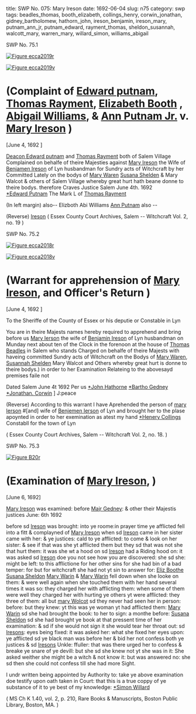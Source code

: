 title: SWP No. 075: Mary Ireson
date: 1692-06-04
slug: n75
category: swp
tags: beadles_thomas, booth_elizabeth, collings_henry, corwin_jonathan, gidney_bartholomew, hathorn_john, ireson_benjamin, ireson_mary, putnam_ann_jr, putnam_edward, rayment_thomas, sheldon_susannah, walcott_mary, warren_mary, willard_simon, williams_abigail


<div markdown class="doc" id="n75.1">

<div class="doc_id">SWP No. 75.1</div>


<span markdown class="figure">[![Figure ecca2019r](archives/ecca/thumb/ecca2019r.jpg)](archives/ecca/large/ecca2019r.jpg)</span>

<span markdown class="figure">[![Figure ecca2019v](archives/ecca/thumb/ecca2019v.jpg)](archives/ecca/large/ecca2019v.jpg)</span>

# (Complaint of [Edward putnam](/tag/putnam_edward.html), [Thomas Rayment](/tag/rayment_thomas.html), [Elizabeth Booth](/tag/booth_elizabeth.html) , [Abigail Williams](/tag/williams_abigail.html), & [Ann Putnam Jr.](/tag/putnam_ann_jr.html) v. [Mary Ireson](/tag/ireson_mary.html) )

[June 4, 1692 ]

[Deacon Edward putnam](/tag/putnam_edward.html) and [Thomas Rayment](/tag/rayment_thomas.html) both of Salem Village Complained on behalfe of theire Majesties against [Mary Ireson](/tag/ireson_mary.html) the Wife of [Benjamen Ireson](/tag/ireson_benjamin.html) of Lyn husbandman for Sundry acts of Witchcraft by her Committed Lately on the bodys of [Mary Waren](/tag/warren_mary.html) [Susana Shelden](/tag/sheldon_susannah.html) & Mary Walcot & others of Salem Village whereby great hurt hath beane donne to theire bodys. therefore Craves Justice Salem  June 4th. 1692   
                                                                  [*Edward Putnam](/tag/putnam_edward.html)
                    The Mark L  of 
                    [Thomas Rayment](/tag/rayment_thomas.html) 
  
  (In left margin) also--
  Elizboth 
  Abi Williams 
  [Ann Putnam](/tag/putnam_ann_jr.html) 
  also -- 
  
  (Reverse) [Ireson](/tag/ireson_mary.html) ( Essex County Court Archives, Salem -- Witchcraft Vol. 2, no. 19 )

</div>



<div markdown class="doc" id="n75.2">

<div class="doc_id">SWP No. 75.2</div>


<span markdown class="figure">[![Figure ecca2018r](archives/ecca/thumb/ecca2018r.jpg)](archives/ecca/large/ecca2018r.jpg)</span>

<span markdown class="figure">[![Figure ecca2018v](archives/ecca/thumb/ecca2018v.jpg)](archives/ecca/large/ecca2018v.jpg)</span>

# (Warrant for apprehension of [Mary Ireson](/tag/ireson_mary.html), and Officer's Return )

[June 4, 1692 ]

To the Sheriffe of the County of Essex or his deputie or Constable in Lyn

You are in theire Majests names hereby required to apprehend and bring before us [Mary Ierson](/tag/ireson_mary.html) the wife of [Benjamin Ireson](/tag/ireson_benjamin.html) of Lyn husbandman on Munday next about ten of the Clock in the forenoon at the house of [Thomas Beadles](/tag/beadles_thomas.html) in Salem who stands Charged on behalfe of theire Majests with haveing committed Sundry acts of Witchcraft on the Bodys of [Mary Waren](/tag/warren_mary.html), [Susannah Shelden](/tag/sheldon_susannah.html) Mary Walcot and Others whereby great hurt is donne to theire bodys.) in order to her Examination Relateing to the abovesayd premises faile not

Dated Salem  June 4t 1692  Per us [*John Hathorne](/tag/hathorn_john.html) 
                                  [*Bartho Gedney](/tag/gidney_bartholomew.html) 
                                  [*Jonathan. Corwin](/tag/corwin_jonathan.html) ] J:peace 
                                  
(Reverse) According to this warrant I have Aprehended the person of [mary Ierson](/tag/ireson_mary.html) #[and] wife of [Benjemen Ierson](/tag/ireson_benjamin.html) of Lyn and brought her to the plase apoynted in order to her exemination 
as atest my hand [*Henery Collings](/tag/collings_henry.html) Constabll for the town of Lyn 

( Essex County Court Archives, Salem -- Witchcraft Vol. 2, no. 18. )

</div>



<div markdown class="doc" id="n75.3">

<div class="doc_id">SWP No. 75.3</div>


<span markdown class="figure">[![Figure B20r](archives/BPL/gifs/B20A.gif)](archives/BPL/LARGE/B20A.jpg)</span>

# (Examination of [Mary Ireson](/tag/ireson_mary.html), )

[June 6, 1692] 

[Mary Ireson](/tag/ireson_mary.html) was examined: before [Majr Gedney](/tag/gidney_bartholomew.html): & other their Majestis justices June: 6th 1692

before sd [Ireson](/tag/ireson_mary.html) was brought: into ye roome:in prayer time ye afflicted fell into a fitt & complayned of [Mary Ireson](/tag/ireson_mary.html) when sd [Ireson](/tag/ireson_mary.html) came in her sister came with her: & ye justices: cald to ye afflicted: to come & look on her sister: & see if that was she yt afflicted them but they sd that was not she that hurt them: it was she wt a hood on sd [Ireson](/tag/ireson_mary.html) had a Riding hood on: it was asked sd [Ireson](/tag/ireson_mary.html) doe you not see how you are discovered: she sd she: might be left: to this afflictione for her other sins for she had bin of a bad temper: for but for witchcraft she had not yt sin to answer for: [Eliz Boothe](/tag/booth_elizabeth.html) [Susana Sheldon](/tag/sheldon_susannah.html) [Mary Warin](/tag/warren_mary.html) & [Mary Warin](/tag/warren_mary.html) fell down when she looke on them: & were well again when she touched them with her hand several times it was so: they charged her with afflicting them: when some of them were well they charged her with hurting ye others yt were afflicted: they three of them: all but [mary Wolcot](/tag/walcott_mary.html) sd they never had seen her in person: before: but they knew: yt this was ye woman yt had afflicted them: [Mary Warin](/tag/warren_mary.html) sd she had brought the book: to her to sign: a monthe before: [Susana Sheldon](/tag/sheldon_susannah.html) sd she had brought ye book at that pressent time of her examination: & sd if she would not sign it she would tear her throat out: sd [Iresons](/tag/ireson_mary.html): eyes being fixed: it was asked her: what she fixed her eyes upon: ye afflicted sd ye black man was before her & bid her not confess both ye justices & sd [Iresons](/tag/ireson_mary.html) Unkle: ffuller: that was there urged her to confess & breake ye snare of ye devill: but she sd she knew not yt she was in it: She asked weither she might be a witch & not know it: but was answered no: she sd then she could not confess till she had more Sight.

I undr written being appointed by Authority to: take ye above examination doe testify upon 
oath taken in Court: that this is a true coppy of ye substance of it to ye best of my knowledge: 
                                    [*Simon Willard](/tag/willard_simon.html)

( MS Ch K 1.40, vol. 2, p. 210, Rare Books & Manuscripts, Boston Public Library, Boston, MA. )


</div>